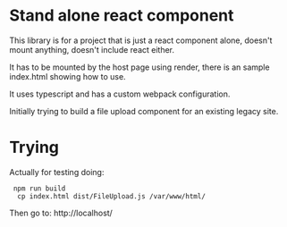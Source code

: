 # Stand alone react component

This library is for a project that is just a react component alone, doesn't mount anything, doesn't include react either.

It has to be mounted by the host page using render, there is an sample index.html showing how to use.

It uses typescript and has a custom webpack configuration.

Initially trying to build a file upload component for an existing legacy site.

# Trying

Actually for testing doing:

```
 npm run build
  cp index.html dist/FileUpload.js /var/www/html/
```

Then go to:
http://localhost/
